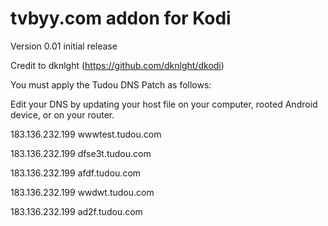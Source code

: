 # tvbyy.com addon for Kodi
Version 0.01 initial release 

Credit to dknlght (https://github.com/dknlght/dkodi)

You must apply the Tudou DNS Patch as follows:

Edit your DNS by updating your host file on your computer, rooted Android device, or on your router.

183.136.232.199 wwwtest.tudou.com 

183.136.232.199 dfse3t.tudou.com

183.136.232.199 afdf.tudou.com

183.136.232.199 wwdwt.tudou.com

183.136.232.199 ad2f.tudou.com
